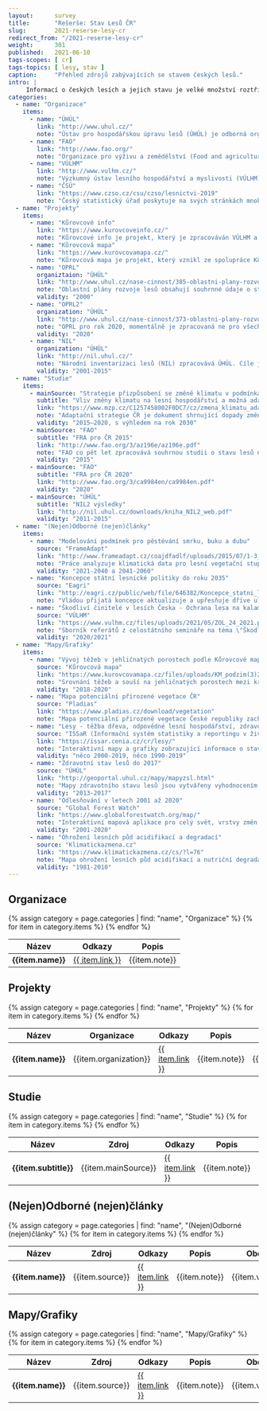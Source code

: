 ```yaml
---
layout:      survey
title:       "Rešerše: Stav Lesů ČR"
slug:        2021-reserse-lesy-cr
redirect_from: "/2021-reserse-lesy-cr"
weight:      301
published:   2021-06-10
tags-scopes: [ cr]
tags-topics: [ lesy, stav ]
caption:     "Přehled zdrojů zabývajících se stavem českých lesů."
intro: |
     Informací o českých lesích a jejich stavu je velké množství roztříštěných mezi privátní i státní organizace, české i zahraniční zdroje. Tato rešerše poskytuje základní vhled do organizací zabývajících se správou českých lesů a poskytováním informací o nich, dále souhrnné studie a grafiky a také odkazy na projekty spracovávající interaktivní mapy a data o lesích.
categories:
  - name: "Organizace"
    items:
      - name: "ÚHÚL"
        link: "http://www.uhul.cz/"
        note: "Ústav pro hospodářskou úpravu lesů (ÚHÚL) je odborná organizace pro oblast lesnictví a myslivosti, zřízena Ministerstvem zemědělství. Mezi jeho činnosti patří provádění Národní inventarizace lesů, šetření oblastních plánů rozvoje lesů (OPRL), které následně slouží jako metodický nástroj státní lesnické politiky a mimo jiné následně poskytují odbornou podporu na přípravě Národního akčního plánu adaptace na změnu klimatu (ÚHÚL, 2021)."
      - name: "FAO"
        link: "http://www.fao.org/"
        note: "Organizace pro výživu a zemědělství (Food and agriculture organization, zkráceně FAO) je specializovaná agentura při OSN, jejímž hlavním cílem je zajištění přístupu k jídlu a vodě obyvatelům zejména rozvojových zemí a s tím související péče o krajinu (vč. lesů) a zemědělskou půdu v duchu trvale udržitelného hospodaření."
      - name: "VÚLHM"
        link: "http://www.vulhm.cz/"
        note: "Výzkumný ústav lesního hospodářství a myslivosti (VÚLHM) je zřizován Ministerstvem zemědělství ČR. Hlavní náplní činnosti je řešení vědeckovýzkumných projektů v odvětví lesního hospodářství a myslivosti a účast při zavádění výsledků do praxe."
      - name: "ČSÚ"
        link: "https://www.czso.cz/csu/czso/lesnictvi-2019"
        note: "Český statistický úřad poskytuje na svých stránkách mnoho užitečných dat z oblasti lesnictví - informace o těžbě plánované i nahodilé (členěno dále dle příčiny) podle jednotlivých dřevin, zalesňování, ploše holin i ekonomických výsledcích. (k roku 2019)"
  - name: "Projekty"
    items:
      - name: "Kůrovcové info"
        link: "https://www.kurovcoveinfo.cz/"
        note: "Kůrovcové info je projekt, který je zpracováván VÚLHM a Lesnickými pracemi a je zaměřen na monitoring a sdílení informací o průběhu rojení některých druhů lýkožroutů (l. smrkový, l. severský, l. lesklý) a chroustů (ch. obecný, ch. maďalový) v různých nadmořských výškách v různých lokalitách České republiky (Kůrovcové info, 2021). Data jsou sbírána in-situ dobrovolníky, kteří jednotlivé druhy hmyzu chytají do lapačů a pak zaznamenávají do aplikace."
      - name: "Kůrovcová mapa"
        link: "https://www.kurovcovamapa.cz/"
        note: "Kůrovcová mapa je projekt, který vznikl ze spolupráce Kůrovcového infa a ÚHÚLu a to pomocí analýzy satelitních snímků. Poskytuje přiblížitelnou mapu s vrstvami, kde lze vidět konkrétní postižená místa."
      - name: "OPRL"
        organiztaion: "ÚHÚL"
        link: "http://www.uhul.cz/nase-cinnost/385-oblastni-plany-rozvoje-lesu/textove-casti/997-platne-dokumeny-oprl"
        note: "Oblastní plány rozvoje lesů obsahují souhrnné údaje o stavu lesů, potřebách plnění funkcí lesů jako veřejného zájmu a doporučení o způsobech hospodaření v ekosystémovém pojetí a jsou metodickým nástrojem státní lesnické politiky. OPRL jsou vypracovávány pro jednotlivé přírodní lesní oblasti (PLO). Součástí textové části je i dokument klimatické změny a návrhy adaptace na klimatickou změnu v dané PLO. První vlna OPRL doběhla v roce 2000."
        validity: "2000"
      - name: "OPRL2"
        organization: "ÚHÚL"
        link: "http://www.uhul.cz/nase-cinnost/373-oblastni-plany-rozvoje-lesu/oprl2/850-kalendar-zakladnich-a-zaverecnych-setreni"
        note: "OPRL pro rok 2020, momentálně je zpracovaná ne pro všechny PLO"
        validity: "2020"
      - name: "NIL"
        organization: "ÚHÚL"
        link: "http://nil.uhul.cz/"
        note: "Národní inventarizaci lesů (NIL) zpracovává ÚHÚL. Cíle jsou: poskytnout údaje k dlouhodobé kontrole důsledků státní lesnické politiky a dotační politiky státu na stav lesů,  ověření trendu vývoje porostních zásob, přírůstů dřevní hmoty, nárůstu či poklesu těžeb v návaznosti na jejich reálnou únosnou výši, struktura vlastnických vztahů, rozsah a druh škod v lesích, rozsah obnovy lesa, struktura lesních porostů, charakteristika lesních ekosystémů. NIL1 probíhal v období 2001-2004, NIL2 pak 2011-2015."
        validity: "2001-2015"
  - name: "Studie"
    items:
      - mainSource: "Strategie přizpůsobení se změně klimatu v podmínkách ČR, Národní akční plán adaptace na změnu klimatu"
        subtitle: "Vliv změny klimatu na lesní hospodářství a možná adaptační opatření"
        link: "https://www.mzp.cz/C1257458002F0DC7/cz/zmena_klimatu_adaptacni_strategie/$FILE/OEOK-Adaptacni_strategie-20151029.pdf"
        note: "Adaptační strategie ČR je dokument shrnující dopady změny klimatu  a předkládá sjednaná adaptační opatření, jejichž cílem je zmírnění dopadů změny klimatu. V rámci strategie je řešeno i lesní hospodářství, a to hlavně v kontextu sucha a možných extrémních projevů počasí. Sucho snižuje přirozenou obranyschopnost lesních porostů vůči různým škůdcům a silnému větru a zároveň zvyšuje riziko lesních požárů. Zpracovalo MŽP. Infografika už je zpracována zde: https://faktaoklimatu.cz/infografiky/adaptacni-strategie-cr"
        validity: "2015–2020, s výhledem na rok 2030"
      - mainSource: "FAO"
        subtitle: "FRA pro ČR 2015"
        link: "http://www.fao.org/3/az196e/az196e.pdf"
        note: "FAO co pět let zpracovává souhrnou studii o stavu lesů na celé planetě na základě dílčích studií vypracovaných jednotlivýma členskýma zeměma (Forest Resources Assessment, aneb FRA). Za Českou republiku tuto studii zpracovává ÚHÚL."
        validity: "2015"
      - mainSource: "FAO"
        subtitle: "FRA pro ČR 2020"
        link: "http://www.fao.org/3/ca9984en/ca9984en.pdf"
        validity: "2020"
      - mainSource: "ÚHÚL"
        subtitle: "NIL2 výsledky"
        link: "http://nil.uhul.cz/downloads/kniha_NIL2_web.pdf"
        validity: "2011-2015"
  - name: "(Nejen)Odborné (nejen)články"
    items:
      - name: "Modelování podmínek pro pěstévání smrku, buku a dubu"
        source: "FrameAdapt"
        link: "http://www.frameadapt.cz/coajdfadlf/uploads/2015/07/1-3_Modelovani_podminek_pro_pestovani_SM_BK_DB.pdf"
        note: "Práce analyzuje klimatická data pro lesní vegetační stupně a pro hlavní hospodářské dřeviny smrk, buk a dub pro období 1961-2014 s následnou možnou predikcí vývoje blízké budoucnosti 2021-2060 ve vztahu k vhodnosti pěstování."
        validity: "2021-2040 a 2041-2060"
      - name: "Koncepce státní lesnické politiky do roku 2035"
        source: "Eagri"
        link: "http://eagri.cz/public/web/file/646382/Koncepce_statni_lesnicke_politiky_do_roku_2035.pdf"
        note: "Vládou přijatá koncepce aktualizuje a upřesňuje dříve uložené úkoly v předchozích obdobných dokumentech na příštích 15 let. Hlavními cíly jsou vyrovnané plnohodnotné plnění všech funkcí lesa, zvýšení biodiverzity a ekologické stabily lesů, zajištění konkurenceschopnosti lesního hospodářství."
      - name: "Škodliví činitelé v lesích Česka - Ochrana lesa na kalamitních holinách"
        source: "VÚLHM"
        link: "https://www.vulhm.cz/files/uploads/2021/05/ZOL_24_2021.pdf"
        note: "Sborník referátů z celostátního semináře na téma \"Škodliví činitelé v lesích Česka 2020/2021 - Ochrana lesa na kalamitních holinách\". Pořádá VÚLHM"
        validity: "2020/2021"
  - name: "Mapy/Grafiky"
    items:
      - name: "Vývoj těžeb v jehličnatých porostech podle Kůrovcové mapy: září 2018 - září 2020"
        source: "Kůrovcová mapa"
        link: "https://www.kurovcovamapa.cz/files/uploads/KM_podzim(3)2020.png"
        note: "Srovnání těžeb a souší na jehličnatých porostech mezi kraji a jejich vývoj za poslední dva roky"
        validity: "2018-2020"
      - name: "Mapa potenciální přirozené vegetace ČR"
        source: "Pladias"
        link: "https://www.pladias.cz/download/vegetation"
        note: "Mapa potenciální přirozené vegetace České republiky zachycuje typy vegetace, která by na určitém místě a přirozeném nebo člověkem pozměněném stanovišti existovala v případě, že by člověk vegetaci neovlivňoval. "
      - name: "Lesy - těžba dřeva, odpovědné lesní hospodářství, zdravotní stav lesů, druhová a věková skladba lesů "
        source: "ISSaR (Informační systém statistiky a reportingu v životním prostředí"
        link: "https://issar.cenia.cz/cr/lesy/"
        note: "Interaktivní mapy a grafiky zobrazující informace o stavu životního prostředí v ČR, a to včetně údajů o lesích. Reporty jsou zpracovány z dat ÚHÚL, ČSÚ A VÚLHM. Za kraje i za celou ČR."
        validity: "něco 2000-2019, něco 1990-2019"
      - name: "Zdravotní stav lesů do 2017"
        source: "ÚHÚL"
        link: "http://geoportal.uhul.cz/mapy/mapyzsl.html"
        note: "Mapy zdravotního stavu lesů jsou vytvářeny vyhodnocením družicových snímků ve viditelné a infračervené spektrální oblasti slunečního záření odraženého od zemského povrchu (radiance a reflektance)."
        validity: "2013-2017"
      - name: "Odlesňování v letech 2001 až 2020"
        source: "Global Forest Watch"
        link: "https://www.globalforestwatch.org/map/"
        note: "Interaktivní mapová aplikace pro celý svět, vrstvy změn odlesňování a zalesňování v letech 2001–2020. Důvody odlesňování nejsou specifikovány, protože analýzy pocházejí ze satelitních snímků. Zdroj v angličtině"
        validity: "2001-2020"
      - name: "Ohrožení lesních půd acidifikací a degradací"
        source: "Klimatickazmena.cz"
        link: "https://www.klimatickazmena.cz/cs/?l=76"
        note: "Mapa ohrožení lesních půd acidifikací a nutriční degradací vznikla algebraickou kombinací šesti vstupních geoinformačních vrstev – geologická mapa, typologická mapa, průměrné roční teploty, průměrné roční srážky, atmosférická depozice síry (S), atmosférická depozice dusíku (N)."
        validity: "1981-2010"
---
```

<h2>Organizace</h2>
<table class="table table-striped table-hover d-none d-md-table mt-4">
  <thead>
    <tr>
      <th scope="col" class="text-uppercase align-middle">Název</th>
      <th scope="col" class="text-uppercase align-middle">Odkazy</th>
      <th scope="col" class="text-uppercase align-middle text-center">Popis</th>
    </tr>
  </thead>
  <tbody>
    {% assign category = page.categories | find: "name", "Organizace" %}
    {% for item in category.items %}
    <tr>
      <td class="align-middle"><strong>{{item.name}}</strong></td>
      <td class="align-middle"><a href="{{ item.link }}">{{ item.link }}</a></td>
      <td class="align-middle">{{item.note}}</td>
    </tr>
    {% endfor %}
  </tbody>
</table>
<h2>Projekty</h2>
<table class="table table-striped table-hover d-none d-md-table mt-4">
  <thead>
    <tr>
      <th scope="col" class="text-uppercase align-middle">Název</th>
      <th scope="col" class="text-uppercase align-middle">Organizace</th>
      <th scope="col" class="text-uppercase align-middle">Odkazy</th>
      <th scope="col" class="text-uppercase align-middle text-center">Popis</th>
      <th scope="col" class="text-uppercase align-middle text-center">Období</th>
    </tr>
  </thead>
  <tbody>
    {% assign category = page.categories | find: "name", "Projekty" %}
    {% for item in category.items %}
    <tr>
      <td class="align-middle"><strong>{{item.name}}</strong></td>
      <td class="align-middle">{{item.organization}}</td>
      <td class="align-middle"><a href="{{ item.link }}">{{ item.link }}</a></td>
      <td class="align-middle">{{item.note}}</td>
      <td class="align-middle">{{item.validity}}</td>
    </tr>
    {% endfor %}
  </tbody>
</table>
<h2>Studie</h2>
<table class="table table-striped table-hover d-none d-md-table mt-4">
  <thead>
    <tr>
      <th scope="col" class="text-uppercase align-middle">Název</th>
      <th scope="col" class="text-uppercase align-middle">Zdroj</th>
      <th scope="col" class="text-uppercase align-middle">Odkazy</th>
      <th scope="col" class="text-uppercase align-middle text-center">Popis</th>
      <th scope="col" class="text-uppercase align-middle text-center">Období</th>
    </tr>
  </thead>
  <tbody>
    {% assign category = page.categories | find: "name", "Studie" %}
    {% for item in category.items %}
    <tr>
      <td class="align-middle"><strong>{{item.subtitle}}</strong></td>
      <td class="align-middle">{{item.mainSource}}</td>
      <td class="align-middle"><a href="{{ item.link }}">{{ item.link }}</a></td>
      <td class="align-middle">{{item.note}}</td>
      <td class="align-middle">{{item.validity}}</td>
    </tr>
    {% endfor %}
  </tbody>
</table>
<h2>(Nejen)Odborné (nejen)články</h2>
<table class="table table-striped table-hover d-none d-md-table mt-4">
  <thead>
    <tr>
      <th scope="col" class="text-uppercase align-middle">Název</th>
      <th scope="col" class="text-uppercase align-middle">Zdroj</th>
      <th scope="col" class="text-uppercase align-middle">Odkazy</th>
      <th scope="col" class="text-uppercase align-middle text-center">Popis</th>
      <th scope="col" class="text-uppercase align-middle text-center">Období</th>
    </tr>
  </thead>
  <tbody>
    {% assign category = page.categories | find: "name", "(Nejen)Odborné (nejen)články" %}
    {% for item in category.items %}
    <tr>
      <td class="align-middle"><strong>{{item.name}}</strong></td>
      <td class="align-middle">{{item.source}}</td>
      <td class="align-middle"><a href="{{ item.link }}">{{ item.link }}</a></td>
      <td class="align-middle">{{item.note}}</td>
      <td class="align-middle">{{item.validity}}</td>
    </tr>
    {% endfor %}
  </tbody>
</table>
<h2>Mapy/Grafiky</h2>
<table class="table table-striped table-hover d-none d-md-table mt-4">
  <thead>
    <tr>
      <th scope="col" class="text-uppercase align-middle">Název</th>
      <th scope="col" class="text-uppercase align-middle">Zdroj</th>
      <th scope="col" class="text-uppercase align-middle">Odkazy</th>
      <th scope="col" class="text-uppercase align-middle text-center">Popis</th>
      <th scope="col" class="text-uppercase align-middle text-center">Období</th>
    </tr>
  </thead>
  <tbody>
    {% assign category = page.categories | find: "name", "Mapy/Grafiky" %}
    {% for item in category.items %}
    <tr>
      <td class="align-middle"><strong>{{item.name}}</strong></td>
      <td class="align-middle">{{item.source}}</td>
      <td class="align-middle"><a href="{{ item.link }}">{{ item.link }}</a></td>
      <td class="align-middle">{{item.note}}</td>
      <td class="align-middle">{{item.validity}}</td>
    </tr>
    {% endfor %}
  </tbody>
</table>